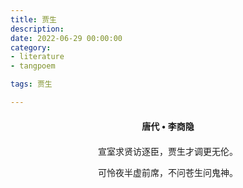 ```yaml
---
title: 贾生
description:
date: 2022-06-29 00:00:00
category:
- literature
- tangpoem

tags: 贾生

---
```


<div id="poem-author">
唐代 • 李商隐
</div>
<div id="poem-body">
<p class="poem-paragraph">宣室求贤访逐臣，贾生才调更无伦。</p>
<p class="poem-paragraph">可怜夜半虚前席，不问苍生问鬼神。</p>

</div>

<style>

#poem-author {
    width: 100%;
    text-align: center;
    margin: 20px 0;
    font-weight: bold;
}
#poem-body {
    width: 100%;
    text-align: center;
}
.poem-paragraph {
    font-family: "仿宋"
}

</style>